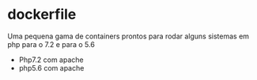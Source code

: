 # dockerfile
Uma pequena gama de containers prontos para rodar alguns sistemas em php para o 7.2 e para o 5.6

 - Php7.2 com apache
 - php5.6 com apache
 
